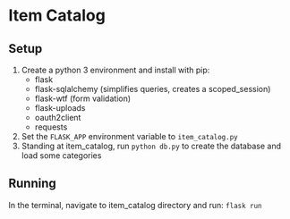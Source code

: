 # Item Catalog

## Setup
1. Create a python 3 environment and install with pip:
    - flask
    - flask-sqlalchemy (simplifies queries, creates a scoped_session)
    - flask-wtf (form validation)
    - flask-uploads
    - oauth2client
    - requests
2. Set the `FLASK_APP` environment variable to `item_catalog.py`
3. Standing at item_catalog, run `python db.py` to create the database and load some categories

## Running
In the terminal, navigate to item_catalog directory and run: `flask run`